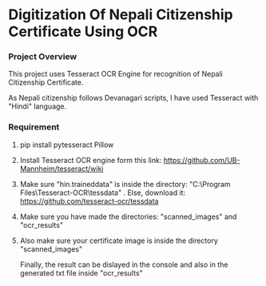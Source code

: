 # Digitization Of Nepali Citizenship Certificate Using OCR

### Project Overview 
This project uses Tesseract OCR Engine for recognition of Nepali Citizenship Certificate. 

As Nepali citizenship follows Devanagari scripts, I have used Tesseract with "Hindi" language.  


### Requirement
1. pip install pytesseract Pillow
2. Install Tesseract OCR engine form this link:  https://github.com/UB-Mannheim/tesseract/wiki
3. Make sure "hin.traineddata" is inside the directory: "C:\Program Files\Tesseract-OCR\tessdata" . Else, download it: https://github.com/tesseract-ocr/tessdata


4. Make sure you have made the directories: "scanned_images" and "ocr_results"
5. Also make sure your certificate image is inside the directory "scanned_images"

   Finally, the result can be dislayed in the console and also in the generated txt file inside "ocr_results"
